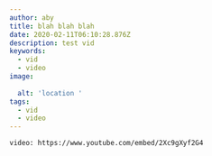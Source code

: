 ```yaml
---
author: aby
title: blah blah blah
date: 2020-02-11T06:10:28.876Z
description: test vid
keywords:
  - vid
  - video
image:
  
  alt: 'location '
tags:
  - vid
  - video
---
```



`video: https://www.youtube.com/embed/2Xc9gXyf2G4`

